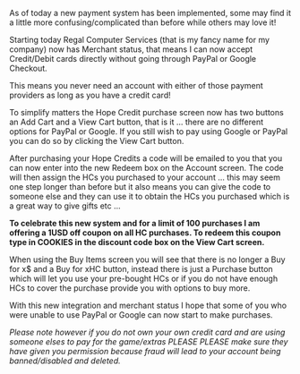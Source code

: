 ---
---
As of today a new payment system has been implemented, some may find it a little more confusing/complicated than before while others may love it!  
  
Starting today Regal Computer Services (that is my fancy name for my company) now has Merchant status, that means I can now accept Credit/Debit cards directly without going through PayPal or Google Checkout.  
  
This means you never need an account with either of those payment providers as long as you have a credit card!  
  
To simplify matters the Hope Credit purchase screen now has two buttons an Add Cart and a View Cart button, that is it ... there are no different options for PayPal or Google. If you still wish to pay using Google or PayPal you can do so by clicking the View Cart button.  
  
After purchasing your Hope Credits a code will be emailed to you that you can now enter into the new Redeem box on the Account screen. The code will then assign the HCs you purchased to your account ... this may seem one step longer than before but it also means you can give the code to someone else and they can use it to obtain the HCs you purchased which is a great way to give gifts etc ...  
  
**To celebrate this new system and for a limit of 100 purchases I am offering a 1USD off coupon on all HC purchases. To redeem this coupon type in COOKIES in the discount code box on the View Cart screen.**  
  
When using the Buy Items screen you will see that there is no longer a Buy for x$ and a Buy for xHC button, instead there is just a Purchase button which will let you use your pre-bought HCs or if you do not have enough HCs to cover the purchase provide you with options to buy more.  
  
With this new integration and merchant status I hope that some of you who were unable to use PayPal or Google can now start to make purchases.  
  
_Please note however if you do not own your own credit card and are using someone elses to pay for the game/extras PLEASE PLEASE make sure they have given you permission because fraud will lead to your account being banned/disabled and deleted._